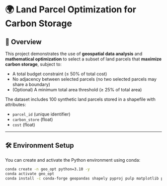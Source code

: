 # 🌍 Land Parcel Optimization for Carbon Storage

## 📌 Overview

This project demonstrates the use of **geospatial data analysis** and **mathematical optimization** to select a subset of land parcels that **maximize carbon storage**, subject to:

- A total budget constraint (≤ 50% of total cost)
- No adjacency between selected parcels (no two selected parcels may share a boundary)
- (Optional) A minimum total area threshold (≥ 25% of total area)

The dataset includes 100 synthetic land parcels stored in a shapefile with attributes:
- `parcel_id` (unique identifier)
- `carbon_store` (float)
- `cost` (float)

---

## 🛠️ Environment Setup

You can create and activate the Python environment using conda:

```bash
conda create -n geo_opt python=3.10 -y
conda activate geo_opt
conda install -c conda-forge geopandas shapely pyproj pulp matplotlib pandas numpy -y
